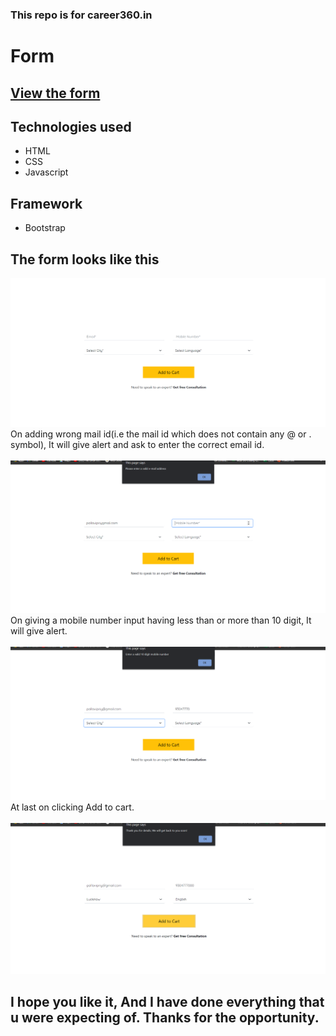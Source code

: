 ### This repo is for career360.in
# Form

## [View the form](https://nifty-lewin-dfd1b3.netlify.app/)

## Technologies used
* HTML 
* CSS
* Javascript
## Framework
* Bootstrap

## The form looks like this
<img src="https://github.com/pallavipriya4321/Form/blob/main/images/1.png">
<br>
 On adding wrong mail id(i.e the mail id which does not contain any @ or . symbol), It will give alert and ask to enter the correct email id.
<br>
<br>

<img src="https://github.com/pallavipriya4321/Form/blob/main/images/2.png">

<br>
   On giving a mobile number input having less than or more than 10 digit, It will give alert.
<br>
<br>
   <img src="https://github.com/pallavipriya4321/Form/blob/main/images/3.png">

<br>
   At last on clicking Add to cart.
<br>
<br>
<img src="https://github.com/pallavipriya4321/Form/blob/main/images/4.png">

## I hope you like it, And I have done everything that u were expecting of. Thanks for the opportunity.


